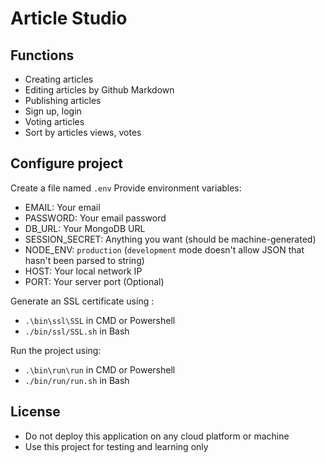 # Article Studio

## Functions
- Creating articles
- Editing articles by Github Markdown
- Publishing articles
- Sign up, login
- Voting articles
- Sort by articles views, votes

## Configure project
Create a file named `.env`
Provide environment variables:
- EMAIL: Your email
- PASSWORD: Your email password
- DB_URL: Your MongoDB URL
- SESSION_SECRET: Anything you want (should be machine-generated)
- NODE_ENV: `production` (`development` mode doesn't allow JSON that hasn't been parsed to string)
- HOST: Your local network IP
- PORT: Your server port (Optional)

Generate an SSL certificate using :
- `.\bin\ssl\SSL` in CMD or Powershell
- `./bin/ssl/SSL.sh` in Bash

Run the project using:
- `.\bin\run\run` in CMD or Powershell
- `./bin/run/run.sh` in Bash

## License
- Do not deploy this application on any cloud platform or machine
- Use this project for testing and learning only